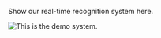 Show our real-time recognition system here.


![This is the demo system.](https://github.com/Danicaghost/SECGS/blob/main/Model.jpg)

